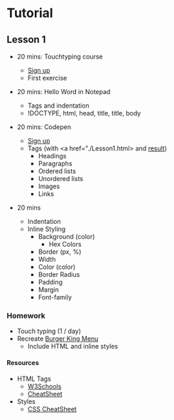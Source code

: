 # Tutorial

## Lesson 1
* 20 mins: Touchtyping course
  * [Sign up](https://www.typingclub.com/)
  * First exercise
  
* 20 mins: Hello Word in Notepad
  * Tags and indentation
  * !DOCTYPE, html, head, title, title, body
  
* 20 mins: Codepen
  * [Sign up](https://codepen.io)
  * Tags (with <a href="./Lesson1.html></a> and <a href="https://stephenjukes.github.io/Tutorial/Lesson1.html">result</a>)
    * Headings
    * Paragraphs
    * Ordered lists
    * Unordered lists
    * Images 
    * Links
    
* 20 mins
  * Indentation
  * Inline Styling
    * Background (color)
      * Hex Colors
    * Border (px, %)
    * Width
    * Color (color)
    * Border Radius
    * Padding
    * Margin
    * Font-family
    
### Homework
* Touch typing (1 / day)
* Recreate [Burger King Menu](https://www.burgerking.co.uk/menu)
  * Include HTML and inline styles

#### Resources
* HTML Tags 
  * [W3Schools](https://www.w3schools.com/tags/ref_byfunc.asp)
  * [CheatSheet](https://htmlcheatsheet.com/)
* Styles
  * [CSS CheatSheet](https://websitesetup.org/css3-cheat-sheet/)
